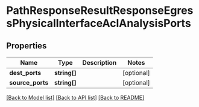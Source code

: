 # PathResponseResultResponseEgressPhysicalInterfaceAclAnalysisPorts

## Properties
Name | Type | Description | Notes
------------ | ------------- | ------------- | -------------
**dest_ports** | **string[]** |  | [optional] 
**source_ports** | **string[]** |  | [optional] 

[[Back to Model list]](../README.md#documentation-for-models) [[Back to API list]](../README.md#documentation-for-api-endpoints) [[Back to README]](../README.md)


